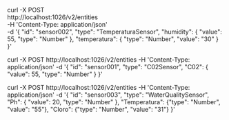 curl -X POST \
  http://localhost:1026/v2/entities \
  -H 'Content-Type: application/json' \
  -d '{
    "id": "sensor002",
    "type": "TemperaturaSensor",
    "humidity": {
      "value": 55,
      "type": "Number"
    },
    "temperatura": {
      "type": "Number",
      "value": "30"
    }
  }'

  curl -X POST   http://localhost:1026/v2/entities   -H 'Content-Type: application/json'   -d '{
    "id": "sensor001",
    "type": "C02Sensor",
    "C02": {
      "value": 55,
      "type": "Number"
    } 
  }'

  curl -X POST   http://localhost:1026/v2/entities   -H 'Content-Type: application/json'   -d '{
    "id": "sensor003",
    "type": "WaterQualitySensor",
    "Ph": {
      "value": 20,
      "type": "Number"
    }, "Temperatura": {"type": "Number", "value": "55"}, "Cloro": {"type": "Number", "value": "31"}
  }'
